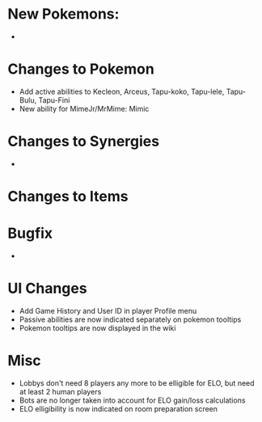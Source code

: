 # New Pokemons:

- 

# Changes to Pokemon
- Add active abilities to Kecleon, Arceus, Tapu-koko, Tapu-lele, Tapu-Bulu, Tapu-Fini
- New ability for MimeJr/MrMime: Mimic

# Changes to Synergies

- 

# Changes to Items

# Bugfix
-

# UI Changes
- Add Game History and User ID in player Profile menu
- Passive abilities are now indicated separately on pokemon tooltips
- Pokemon tooltips are now displayed in the wiki

# Misc
- Lobbys don't need 8 players any more to be elligible for ELO, but need at least 2 human players
- Bots are no longer taken into account for ELO gain/loss calculations
- ELO elligibility is now indicated on room preparation screen
